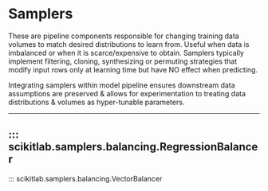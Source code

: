 # Samplers

These are pipeline components responsible for changing training data volumes
to match desired distributions to learn from. Useful when data is imbalanced
or when it is scarce/expensive to obtain. Samplers typically implement filtering,
cloning, synthesizing or permuting strategies that modify input rows only at
learning time but have NO effect when predicting.

Integrating samplers within model pipeline ensures downstream data assumptions are
preserved & allows for experimentation to treating data distributions & volumes
as hyper-tunable parameters.

---
::: scikitlab.samplers.balancing.RegressionBalancer
---
::: scikitlab.samplers.balancing.VectorBalancer
